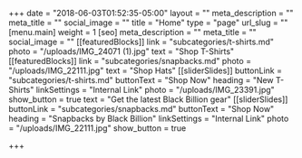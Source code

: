 +++
date = "2018-06-03T01:52:35-05:00"
layout = ""
meta_description = ""
meta_title = ""
social_image = ""
title = "Home"
type = "page"
url_slug = ""
[menu.main]
weight = 1
[seo]
meta_description = ""
meta_title = ""
social_image = ""
[[featuredBlocks]]
link = "subcategories/t-shirts.md"
photo = "/uploads/IMG_24071 (1).jpg"
text = "Shop T-Shirts"
[[featuredBlocks]]
link = "subcategories/snapbacks.md"
photo = "/uploads/IMG_22111.jpg"
text = "Shop Hats"
[[sliderSlides]]
buttonLink = "subcategories/t-shirts.md"
buttonText = "Shop Now"
heading = "New T-Shirts"
linkSettings = "Internal Link"
photo = "/uploads/IMG_23391.jpg"
show_button = true
text = "Get the latest Black Billion gear"
[[sliderSlides]]
buttonLink = "subcategories/snapbacks.md"
buttonText = "Shop Now"
heading = "Snapbacks by Black Billion"
linkSettings = "Internal Link"
photo = "/uploads/IMG_22111.jpg"
show_button = true

+++
